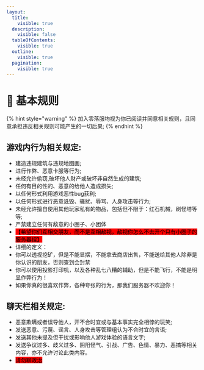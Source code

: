 ```yaml
---
layout:
  title:
    visible: true
  description:
    visible: false
  tableOfContents:
    visible: true
  outline:
    visible: true
  pagination:
    visible: true
---
```


# 📃 基本规则

{% hint style="warning" %}
加入零落服均视为你已阅读并同意相关规则，且同意承担违反相关规则可能产生的一切后果;&#x20;
{% endhint %}

## 游戏内行为相关规定:

* 建造违规建筑与违规地图画;
* 进行作弊、恶意卡服等行为;
* 未经允许偷窃,破坏他人财产或破坏非自然生成的建筑;
* 任何有目的性的、恶意的给他人造成损失;
* 以任何形式利用游戏恶性bug获利;
* 以任何形式进行恶意诋毁、骚扰、辱骂、人身攻击等行为;
* 未经允许擅自使用其他玩家私有的物品，包括但不限于：红石机械，刷怪塔等等;
* 严禁建立任何有敌意的小圈子、小团体
* <mark style="background-color:red;">【希望你们互相交朋友，而不是互相敌视，敌视你怎么不去开个只有小圈子的服务器捏】</mark>
* 详细的定义：
* 你可以透视挖矿，但是不能显摆，不能拿去商店出售，不能送给其他人除非是你认识的朋友，否则查到会封禁
* 你可以使用投影打印机，以及各种乱七八糟的辅助，但是不能飞行，不能是明显作弊行为！
* 如果你真的很喜欢作弊，各种夸张的行为，那我们服务器不欢迎你！

## 聊天栏相关规定:

* 恶意欺瞒或者误导他人，开不合时宜或与基本事实完全相悖的玩笑;
* 发送恶意、污蔑、谣言、人身攻击等管理组认为不合时宜的言语;
* 发送其他未提及但干扰或影响他人游戏体验的语言文字;
* 发送争议过多、歧义过多、阴阳怪气、引战、广告、色情、暴力、恶搞等相关内容，亦不允许讨论此类内容。
* <mark style="background-color:red;">请勿聊政治</mark>
